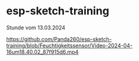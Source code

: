 # esp-sketch-training

Stunde vom 13.03.2024

[<viedeo src="Video-2024-04-16um18.40.02_87f915d6.mp4">](https://github.com/Panda260/esp-sketch-training/blob/Feuchtigkeitssensor/Video-2024-04-16um18.40.02_87f915d6.mp4)

https://github.com/Panda260/esp-sketch-training/blob/Feuchtigkeitssensor/Video-2024-04-16um18.40.02_87f915d6.mp4
